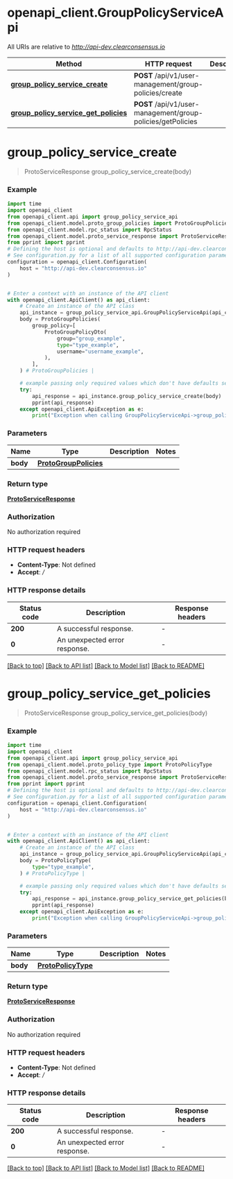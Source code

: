 # openapi_client.GroupPolicyServiceApi

All URIs are relative to *http://api-dev.clearconsensus.io*

Method | HTTP request | Description
------------- | ------------- | -------------
[**group_policy_service_create**](GroupPolicyServiceApi.md#group_policy_service_create) | **POST** /api/v1/user-management/group-policies/create | 
[**group_policy_service_get_policies**](GroupPolicyServiceApi.md#group_policy_service_get_policies) | **POST** /api/v1/user-management/group-policies/getPolicies | 


# **group_policy_service_create**
> ProtoServiceResponse group_policy_service_create(body)



### Example


```python
import time
import openapi_client
from openapi_client.api import group_policy_service_api
from openapi_client.model.proto_group_policies import ProtoGroupPolicies
from openapi_client.model.rpc_status import RpcStatus
from openapi_client.model.proto_service_response import ProtoServiceResponse
from pprint import pprint
# Defining the host is optional and defaults to http://api-dev.clearconsensus.io
# See configuration.py for a list of all supported configuration parameters.
configuration = openapi_client.Configuration(
    host = "http://api-dev.clearconsensus.io"
)


# Enter a context with an instance of the API client
with openapi_client.ApiClient() as api_client:
    # Create an instance of the API class
    api_instance = group_policy_service_api.GroupPolicyServiceApi(api_client)
    body = ProtoGroupPolicies(
        group_policy=[
            ProtoGroupPolicyDto(
                group="group_example",
                type="type_example",
                username="username_example",
            ),
        ],
    ) # ProtoGroupPolicies | 

    # example passing only required values which don't have defaults set
    try:
        api_response = api_instance.group_policy_service_create(body)
        pprint(api_response)
    except openapi_client.ApiException as e:
        print("Exception when calling GroupPolicyServiceApi->group_policy_service_create: %s\n" % e)
```


### Parameters

Name | Type | Description  | Notes
------------- | ------------- | ------------- | -------------
 **body** | [**ProtoGroupPolicies**](ProtoGroupPolicies.md)|  |

### Return type

[**ProtoServiceResponse**](ProtoServiceResponse.md)

### Authorization

No authorization required

### HTTP request headers

 - **Content-Type**: Not defined
 - **Accept**: */*


### HTTP response details

| Status code | Description | Response headers |
|-------------|-------------|------------------|
**200** | A successful response. |  -  |
**0** | An unexpected error response. |  -  |

[[Back to top]](#) [[Back to API list]](../README.md#documentation-for-api-endpoints) [[Back to Model list]](../README.md#documentation-for-models) [[Back to README]](../README.md)

# **group_policy_service_get_policies**
> ProtoServiceResponse group_policy_service_get_policies(body)



### Example


```python
import time
import openapi_client
from openapi_client.api import group_policy_service_api
from openapi_client.model.proto_policy_type import ProtoPolicyType
from openapi_client.model.rpc_status import RpcStatus
from openapi_client.model.proto_service_response import ProtoServiceResponse
from pprint import pprint
# Defining the host is optional and defaults to http://api-dev.clearconsensus.io
# See configuration.py for a list of all supported configuration parameters.
configuration = openapi_client.Configuration(
    host = "http://api-dev.clearconsensus.io"
)


# Enter a context with an instance of the API client
with openapi_client.ApiClient() as api_client:
    # Create an instance of the API class
    api_instance = group_policy_service_api.GroupPolicyServiceApi(api_client)
    body = ProtoPolicyType(
        type="type_example",
    ) # ProtoPolicyType | 

    # example passing only required values which don't have defaults set
    try:
        api_response = api_instance.group_policy_service_get_policies(body)
        pprint(api_response)
    except openapi_client.ApiException as e:
        print("Exception when calling GroupPolicyServiceApi->group_policy_service_get_policies: %s\n" % e)
```


### Parameters

Name | Type | Description  | Notes
------------- | ------------- | ------------- | -------------
 **body** | [**ProtoPolicyType**](ProtoPolicyType.md)|  |

### Return type

[**ProtoServiceResponse**](ProtoServiceResponse.md)

### Authorization

No authorization required

### HTTP request headers

 - **Content-Type**: Not defined
 - **Accept**: */*


### HTTP response details

| Status code | Description | Response headers |
|-------------|-------------|------------------|
**200** | A successful response. |  -  |
**0** | An unexpected error response. |  -  |

[[Back to top]](#) [[Back to API list]](../README.md#documentation-for-api-endpoints) [[Back to Model list]](../README.md#documentation-for-models) [[Back to README]](../README.md)

